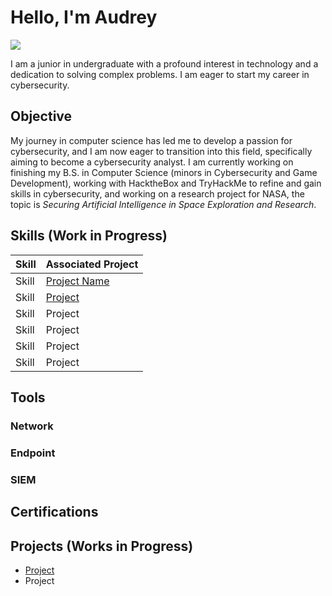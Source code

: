 # Hello, I'm Audrey
<a href="www.linkedin.com/in/audrey-tobesman-02886a202"><img src="https://img.shields.io/badge/-LinkedIn-0072b1?&style=for-the-badge&logo=linkedin&logoColor=white" /></a>


I am a junior in undergraduate with a profound interest in technology and a dedication to solving complex problems. I am eager to start my career in cybersecurity.

## Objective

My journey in computer science has led me to develop a passion for cybersecurity, and I am now eager to transition into this field, specifically aiming to become a cybersecurity analyst. I am currently working on finishing my B.S. in Computer Science (minors in Cybersecurity and Game Development), working with HacktheBox and TryHackMe to refine and gain skills in cybersecurity, and working on a research project for NASA, the topic is <i>Securing Artificial Intelligence in Space Exploration and Research</i>.


## Skills (Work in Progress)

| Skill                                         | Associated Project         |
|-----------------------------------------------|----------------------------|
| Skill         | <a href="https://github.com/audreytobes/project-name">Project Name</a> |
| Skill | <a href="https://google.com">Project</a> |
| Skill        | Project |
| Skill      | Project |
| Skill                 | Project |
| Skill | Project |

## Tools 

### Network
<div>
     
</div>

### Endpoint
<div>
     
</div>

### SIEM
<div>
     
</div>

## Certifications 

<div>

</div>

## Projects (Works in Progress)
- <a href="https://github.com/audreytobes/project-name">Project </a>
- Project
